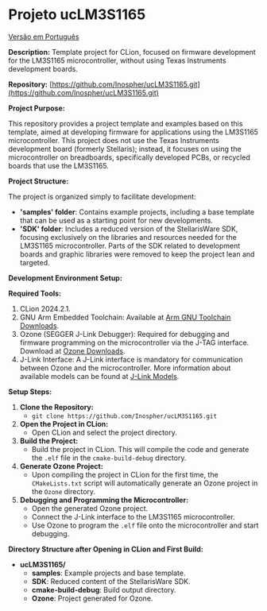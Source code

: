 # Projeto ucLM3S1165

[Versão em Português](README-ptBR.md)

**Description:**
Template project for CLion, focused on firmware development for the LM3S1165 microcontroller, without using Texas Instruments development boards.

**Repository:**
[https://github.com/Inospher/ucLM3S1165.git](https://github.com/Inospher/ucLM3S1165.git)

**Project Purpose:**

This repository provides a project template and examples based on this template, aimed at developing firmware for applications using the LM3S1165 microcontroller. This project does not use the Texas Instruments development board (formerly Stellaris); instead, it focuses on using the microcontroller on breadboards, specifically developed PCBs, or recycled boards that use the LM3S1165.

**Project Structure:**

The project is organized simply to facilitate development:

- **'samples' folder**: Contains example projects, including a base template that can be used as a starting point for new developments.
- **'SDK' folder**: Includes a reduced version of the StellarisWare SDK, focusing exclusively on the libraries and resources needed for the LM3S1165 microcontroller. Parts of the SDK related to development boards and graphic libraries were removed to keep the project lean and targeted.

**Development Environment Setup:**

**Required Tools:**
1. CLion 2024.2.1.
2. GNU Arm Embedded Toolchain: Available at [Arm GNU Toolchain Downloads](https://developer.arm.com/downloads/-/arm-gnu-toolchain-downloads).
3. Ozone (SEGGER J-Link Debugger): Required for debugging and firmware programming on the microcontroller via the J-TAG interface. Download at [Ozone Downloads](https://www.segger.com/downloads/jlink/#Ozone).
4. J-Link Interface: A J-Link interface is mandatory for communication between Ozone and the microcontroller. More information about available models can be found at [J-Link Models](https://www.segger.com/products/debug-probes/j-link/models/j-link-base/).

**Setup Steps:**
1. **Clone the Repository:**
   - `git clone https://github.com/Inospher/ucLM3S1165.git`
2. **Open the Project in CLion:**
   - Open CLion and select the project directory.
3. **Build the Project:**
   - Build the project in CLion. This will compile the code and generate the `.elf` file in the `cmake-build-debug` directory.
4. **Generate Ozone Project:**
   - Upon compiling the project in CLion for the first time, the `CMakeLists.txt` script will automatically generate an Ozone project in the `Ozone` directory.
5. **Debugging and Programming the Microcontroller:**
   - Open the generated Ozone project.
   - Connect the J-Link interface to the LM3S1165 microcontroller.
   - Use Ozone to program the `.elf` file onto the microcontroller and start debugging.

**Directory Structure after Opening in CLion and First Build:**
- **ucLM3S1165/**
  - **samples**: Example projects and base template.
  - **SDK**: Reduced content of the StellarisWare SDK.
  - **cmake-build-debug**: Build output directory.
  - **Ozone**: Project generated for Ozone.